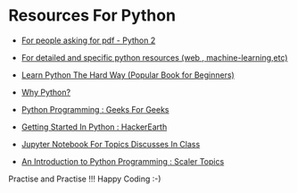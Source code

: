 # Resources For Python

- [For people asking for pdf - Python 2](http://www.souravsengupta.com/cds2015/python/LPTHW.pdf)

- [For detailed and specific python resources (web , machine-learning,etc)](http://docs.python-guide.org/en/latest/intro/learning/)

-  [Learn Python The Hard Way (Popular Book for Beginners)](https://learnpythonthehardway.org/)

- [Why Python?](http://www.bestprogramminglanguagefor.me/why-learn-python)

- [Python Programming : Geeks For Geeks](https://www.geeksforgeeks.org/python-programming-language/)

- [Getting Started In Python : HackerEarth](https://www.hackerearth.com/practice/python/getting-started/input-and-output/tutorial/)

- [Jupyter Notebook For Topics Discusses In Class](PythonTutorials.ipynb)

- [An Introduction to Python Programming : Scaler Topics](https://www.scaler.com/topics/python/what-is-python/)

Practise and Practise !!!
Happy Coding :-)
